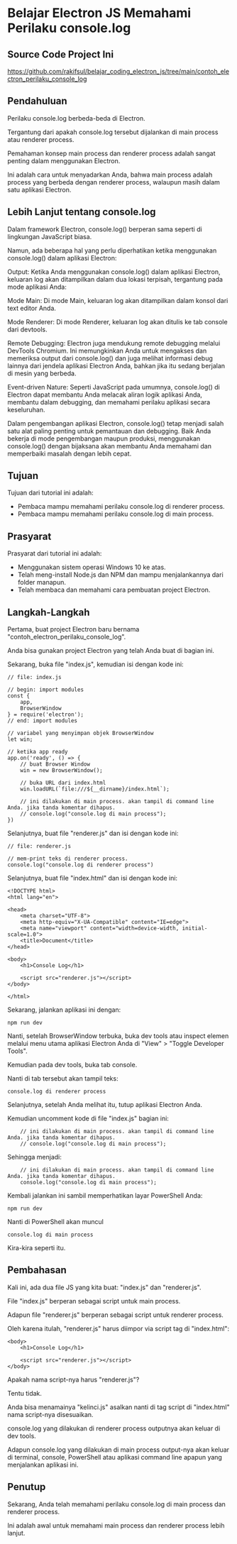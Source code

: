 # Belajar Electron JS Memahami Perilaku console.log

## Source Code Project Ini

https://github.com/rakifsul/belajar_coding_electron_js/tree/main/contoh_electron_perilaku_console_log

## Pendahuluan

Perilaku console.log berbeda-beda di Electron.

Tergantung dari apakah console.log tersebut dijalankan di main process atau renderer process.

Pemahaman konsep main process dan renderer process adalah sangat penting dalam menggunakan Electron.

Ini adalah cara untuk menyadarkan Anda, bahwa main process adalah process yang berbeda dengan renderer process, walaupun masih dalam satu aplikasi Electron.

## Lebih Lanjut tentang console.log

Dalam framework Electron, console.log() berperan sama seperti di lingkungan JavaScript biasa.

Namun, ada beberapa hal yang perlu diperhatikan ketika menggunakan console.log() dalam aplikasi Electron:

Output: Ketika Anda menggunakan console.log() dalam aplikasi Electron, keluaran log akan ditampilkan dalam dua lokasi terpisah, tergantung pada mode aplikasi Anda:

Mode Main: Di mode Main, keluaran log akan ditampilkan dalam konsol dari text editor Anda.

Mode Renderer: Di mode Renderer, keluaran log akan ditulis ke tab console dari devtools.

Remote Debugging: Electron juga mendukung remote debugging melalui DevTools Chromium. Ini memungkinkan Anda untuk mengakses dan memeriksa output dari console.log() dan juga melihat informasi debug lainnya dari jendela aplikasi Electron Anda, bahkan jika itu sedang berjalan di mesin yang berbeda.

Event-driven Nature: Seperti JavaScript pada umumnya, console.log() di Electron dapat membantu Anda melacak aliran logik aplikasi Anda, membantu dalam debugging, dan memahami perilaku aplikasi secara keseluruhan.

Dalam pengembangan aplikasi Electron, console.log() tetap menjadi salah satu alat paling penting untuk pemantauan dan debugging. Baik Anda bekerja di mode pengembangan maupun produksi, menggunakan console.log() dengan bijaksana akan membantu Anda memahami dan memperbaiki masalah dengan lebih cepat.

## Tujuan

Tujuan dari tutorial ini adalah:

-   Pembaca mampu memahami perilaku console.log di renderer process.
-   Pembaca mampu memahami perilaku console.log di main process.

## Prasyarat

Prasyarat dari tutorial ini adalah:

-   Menggunakan sistem operasi Windows 10 ke atas.
-   Telah meng-install Node.js dan NPM dan mampu menjalankannya dari folder manapun.
-   Telah membaca dan memahami cara pembuatan project Electron.

## Langkah-Langkah

Pertama, buat project Electron baru bernama "contoh_electron_perilaku_console_log".

Anda bisa gunakan project Electron yang telah Anda buat di bagian ini.

Sekarang, buka file "index.js", kemudian isi dengan kode ini:

```
// file: index.js

// begin: import modules
const {
    app,
    BrowserWindow
} = require('electron');
// end: import modules

// variabel yang menyimpan objek BrowserWindow
let win;

// ketika app ready
app.on('ready', () => {
    // buat Browser Window
    win = new BrowserWindow();

    // buka URL dari index.html
    win.loadURL(`file:///${__dirname}/index.html`);

    // ini dilakukan di main process. akan tampil di command line Anda. jika tanda komentar dihapus.
    // console.log("console.log di main process");
})
```

Selanjutnya, buat file "renderer.js" dan isi dengan kode ini:

```
// file: renderer.js

// mem-print teks di renderer process.
console.log("console.log di renderer process")
```

Selanjutnya, buat file "index.html" dan isi dengan kode ini:

```
<!DOCTYPE html>
<html lang="en">

<head>
    <meta charset="UTF-8">
    <meta http-equiv="X-UA-Compatible" content="IE=edge">
    <meta name="viewport" content="width=device-width, initial-scale=1.0">
    <title>Document</title>
</head>

<body>
    <h1>Console Log</h1>

    <script src="renderer.js"></script>
</body>

</html>
```

Sekarang, jalankan aplikasi ini dengan:

```
npm run dev
```

Nanti, setelah BrowserWindow terbuka, buka dev tools atau inspect elemen melalui menu utama aplikasi Electron Anda di "View" > "Toggle Developer Tools".

Kemudian pada dev tools, buka tab console.

Nanti di tab tersebut akan tampil teks:

```
console.log di renderer process
```

Selanjutnya, setelah Anda melihat itu, tutup aplikasi Electron Anda.

Kemudian uncomment kode di file "index.js" bagian ini:

```
    // ini dilakukan di main process. akan tampil di command line Anda. jika tanda komentar dihapus.
    // console.log("console.log di main process");
```

Sehingga menjadi:

```
    // ini dilakukan di main process. akan tampil di command line Anda. jika tanda komentar dihapus.
    console.log("console.log di main process");
```

Kembali jalankan ini sambil memperhatikan layar PowerShell Anda:

```
npm run dev
```

Nanti di PowerShell akan muncul

```
console.log di main process
```

Kira-kira seperti itu.

## Pembahasan

Kali ini, ada dua file JS yang kita buat: "index.js" dan "renderer.js".

File "index.js" berperan sebagai script untuk main process.

Adapun file "renderer.js" berperan sebagai script untuk renderer process.

Oleh karena itulah, "renderer.js" harus diimpor via script tag di "index.html":

```
<body>
    <h1>Console Log</h1>

    <script src="renderer.js"></script>
</body>
```

Apakah nama script-nya harus "renderer.js"?

Tentu tidak.

Anda bisa menamainya "kelinci.js" asalkan nanti di tag script di "index.html" nama script-nya disesuaikan.

console.log yang dilakukan di renderer process outputnya akan keluar di dev tools.

Adapun console.log yang dilakukan di main process output-nya akan keluar di terminal, console, PowerShell atau aplikasi command line apapun yang menjalankan aplikasi ini.

## Penutup

Sekarang, Anda telah memahami perilaku console.log di main process dan renderer process.

Ini adalah awal untuk memahami main process dan renderer process lebih lanjut.
